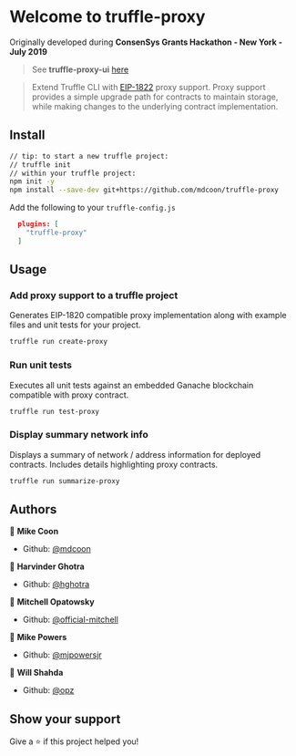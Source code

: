 # Welcome to truffle-proxy

Originally developed during **ConsenSys Grants Hackathon - New York - July 2019**

> See **truffle-proxy-ui** [here](https://github.com/mdcoon/truffle-proxy-ui)

> Extend Truffle CLI with [EIP-1822](https://github.com/ethereum/EIPs/blob/master/EIPS/eip-1822.md) proxy support. Proxy support provides a simple upgrade path for contracts to maintain storage, while making changes to the underlying contract implementation.

## Install

```sh
// tip: to start a new truffle project:
// truffle init
// within your truffle project:
npm init -y
npm install --save-dev git+https://github.com/mdcoon/truffle-proxy
```

Add the following to your `truffle-config.js`
```json
  plugins: [
    "truffle-proxy"
  ]
```


## Usage

### Add proxy support to a truffle project
Generates EIP-1820 compatible proxy implementation along with example files and
unit tests for your project.
```sh
truffle run create-proxy
```

### Run unit tests
Executes all unit tests against an embedded Ganache blockchain compatible with
proxy contract.
```sh
truffle run test-proxy
```

### Display summary network info
Displays a summary of network / address information for deployed contracts.
Includes details highlighting proxy contracts.
```sh
truffle run summarize-proxy
```

## Authors

👤 **Mike Coon**

- Github: [@mdcoon](https://github.com/mdcoon)

👤 **Harvinder Ghotra**

- Github: [@hghotra](https://github.com/hghotra)

👤 **Mitchell Opatowsky**

- Github: [@official-mitchell](https://github.com/official-mitchell)

👤 **Mike Powers**

- Github: [@mjpowersjr](https://github.com/mjpowersjr)

👤 **Will Shahda**

- Github: [@opz](https://github.com/opz)



## Show your support

Give a ⭐️ if this project helped you!
